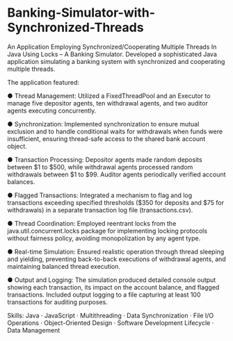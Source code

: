 # Banking-Simulator-with-Synchronized-Threads
An Application Employing Synchronized/Cooperating Multiple Threads In Java Using Locks – A Banking Simulator. Developed a sophisticated Java application simulating a banking system with synchronized and cooperating multiple threads. 

The application featured:

● Thread Management: Utilized a FixedThreadPool and an Executor to manage five depositor agents, ten withdrawal agents, and two auditor agents executing concurrently.

● Synchronization: Implemented synchronization to ensure mutual exclusion and to handle conditional waits for withdrawals when funds were insufficient, ensuring thread-safe access to the shared bank account object.

● Transaction Processing: Depositor agents made random deposits between $1 to $500, while withdrawal agents processed random withdrawals between $1 to $99. Auditor agents periodically verified account balances.

● Flagged Transactions: Integrated a mechanism to flag and log transactions exceeding specified thresholds ($350 for deposits and $75 for withdrawals) in a separate transaction log file (transactions.csv).

● Thread Coordination: Employed reentrant locks from the java.util.concurrent.locks package for implementing locking protocols without fairness policy, avoiding monopolization by any agent type.

● Real-time Simulation: Ensured realistic operation through thread sleeping and yielding, preventing back-to-back executions of withdrawal agents, and maintaining balanced thread execution.

● Output and Logging: The simulation produced detailed console output showing each transaction, its impact on the account balance, and flagged transactions. Included output logging to a file capturing at least 100 transactions for auditing purposes.

Skills: Java · JavaScript · Multithreading · Data Synchronization · File I/O Operations · Object-Oriented Design · Software Development Lifecycle · Data Management

